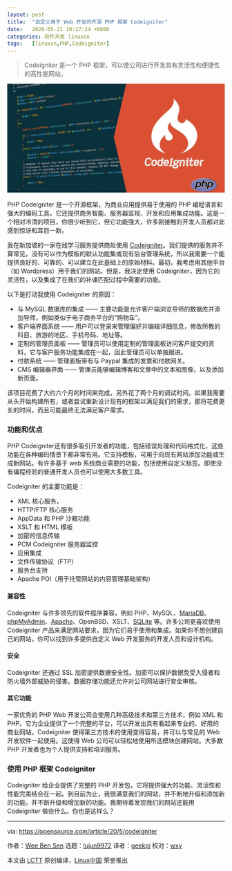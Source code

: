 ```yaml
---
layout: post
title:	"自定义用于 Web 开发的开源 PHP 框架 Codeigniter"
date:	2020-05-21 10:27:24 +0800 
categories:	软件开发 linuxcn 
tags:	[linuxcn,PHP,Codeigniter]
---
```




> 
> Codeigniter 是一个 PHP 框架，可以使公司进行开发具有灵活性和便捷性的高性能网站。
> 
> 
> 


![](/Asserts/Images/album/202005/21/102637vslj5zqk52x98a52.jpg)


PHP Codeigniter 是一个开源框架，为商业应用提供易于使用的 PHP 编程语言和强大的编码工具。它还提供商务智能、服务器监视、开发和应用集成功能。这是一个相对冷清的项目，你很少听到它，但它功能强大，许多刚接触的开发人员都对此感到惊讶和耳目一新。


我在新加坡的一家在线学习服务提供商处使用 [Codeigniter](https://codeigniter.com/)。我们提供的服务并不算常见，没有可以作为模板的默认功能集或现有后台管理系统，所以我需要一个能提供良好的、可靠的、可以建立在此基础上的原始材料。最初，我考虑用其他平台（如 Wordpress）用于我们的网站。但是，我决定使用 Codeigniter，因为它的灵活性，以及集成了在我们的补课匹配过程中需要的功能。


以下是打动我使用 Codeigniter 的原因：


* 与 MySQL 数据库的集成 —— 主要功能是允许客户端浏览导师的数据库并添加导师，例如类似于电子商务平台的“购物车”。
* 客户端界面系统 —— 用户可以登录来管理偏好并编辑详细信息，修改所教的科目、旅游的地区、手机号码、地址等。
* 定制的管理员面板 —— 管理员可以使用定制的管理面板访问客户提交的资料，它与客户服务功能集成在一起，因此管理员可以单独跟进。
* 付款系统 —— 管理面板带有与 Paypal 集成的发票和付款网关。
* CMS 编辑器界面 —— 管理员能够编辑博客和文章中的文本和图像，以及添加新页面。


该项目花费了大约六个月的时间来完成，另外花了两个月的调试时间。如果我需要从头开始构建所有，或者尝试重新设计现有的框架以满足我们的需求，那将花费更长的时间，而且可能最终无法满足客户需求。


### 功能和优点


PHP Codeigniter还有很多吸引开发者的功能，包括错误处理和代码格式化，这些功能在各种编码情景下都非常有用。它支持模板，可用于向现有网站添加功能或生成新网站。有许多基于 web 系统商业需要的功能，包括使用自定义标签。即使没有编程经验的普通开发人员也可以使用大多数工具。


Codeigniter 的主要功能是：


* XML 核心服务，
* HTTP/FTP 核心服务
* AppData 和 PHP 沙箱功能
* XSLT 和 HTML 模板
* 加密的信息传输
* PCM Codeigniter 服务器监控
* 应用集成
* 文件传输协议（FTP）
* 服务台支持
* Apache POI（用于托管网站的内容管理基础架构）


#### 兼容性


Codeigniter 与许多领先的软件程序兼容，例如 PHP、MySQL、[MariaDB](http://mariadb.org/)、[phpMyAdmin](https://www.phpmyadmin.net/)、[Apache](http://apache.org/)、OpenBSD、XSLT、[SQLite](http://sqlite.org/) 等。许多公司更喜欢使用 Codeigniter 产品来满足网站要求，因为它们易于使用和集成。如果你不想创建自己的网站，你可以找到许多提供自定义 Web 开发服务的开发人员和设计机构。


#### 安全


Codeigniter 还通过 SSL 加密提供数据安全性。加密可以保护数据免受入侵者和防火墙外部威胁的侵害。数据存储功能还允许对公司网站进行安全审核。


#### 其它功能


一家优秀的 PHP Web 开发公司会使用几种高级技术和第三方技术，例如 XML 和 PHP。它为企业提供了一个完整的平台，可以开发出具有看起来专业的、好用的商业网站。Codeigniter 使得第三方技术的使用变得容易，并可以与常见的 Web 开发软件一起使用。这使得 Web 公司可以轻松地使用所选模块创建网站。大多数 PHP 开发者也为个人提供支持和培训服务。


### 使用 PHP 框架 Codeigniter


Codeigniter 给企业提供了完整的 PHP 开发包，它将提供强大的功能、灵活性和性能完美结合在一起。到目前为止，我很满意我们的网站，并不断地升级和添加新的功能。并不断升级和增加新的功能。我期待着发现我们的网站还能用 Codeigniter 做些什么。你也是这样么？




---


via: <https://opensource.com/article/20/5/codeigniter>


作者：[Wee Ben Sen](https://opensource.com/users/bswee14) 选题：[lujun9972](https://github.com/lujun9972) 译者：[geekpi](https://github.com/geekpi) 校对：[wxy](https://github.com/wxy)


本文由 [LCTT](https://github.com/LCTT/TranslateProject) 原创编译，[Linux中国](https://linux.cn/) 荣誉推出
